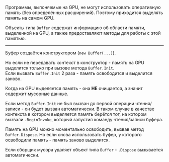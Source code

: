 ﻿


Программы, выпоняемые на GPU, не могут использовать оперативную память (без определённых расширений).
Поэтому приходится выделять память на самом GPU.

Объекты типа `Buffer` содержат информацию об области памяти,
выделенной на GPU, а также предоставляют методы для работы с этой памятью.

---

Буфер создаётся конструктором (`new Buffer(...)`).

Но если не передавать контекст в конструктор - память на GPU выделится только при вызове метода `Buffer.Init`.\
Если вызвать `Buffer.Init` 2 раза - память освободится и выделится заново.

Когда на GPU выделяется память - она **НЕ** очищается, а значит содержит мусорные данные.

Если метод `Buffer.Init` не был вызван до первой операции чтения/записи - он будет вызван автоматически.
В таком случае в качестве контекста в котором выделяется память берётся тот,
на котором вызвали `.BeginInvoke`, который запустил команду чтения/записи буфера.

Память на GPU можно моментально освободить, вызвав метод `Buffer.Dispose`.
Но если снова использовать буфер, у которого освободили память - память заново выделится.

Если сборщик мусора удаляет объект типа `Buffer` - `.Dispose` вызывается автоматически.


